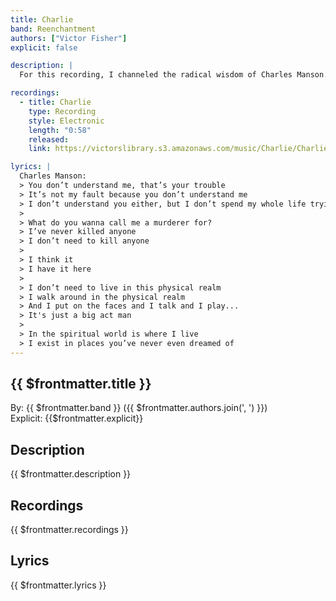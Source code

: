 ```yaml
---
title: Charlie
band: Reenchantment
authors: ["Victor Fisher"]
explicit: false

description: |
  For this recording, I channeled the radical wisdom of Charles Manson.

recordings:
  - title: Charlie
    type: Recording
    style: Electronic
    length: "0:58"
    released: 
    link: https://victorslibrary.s3.amazonaws.com/music/Charlie/Charlie.mp3

lyrics: |
  Charles Manson:
  > You don’t understand me, that’s your trouble 
  > It’s not my fault because you don’t understand me 
  > I don’t understand you either, but I don’t spend my whole life trying to put the blame over on you because my cigarette didn’t light, or because something didn’t work right 
  >
  > What do you wanna call me a murderer for?
  > I’ve never killed anyone 
  > I don’t need to kill anyone 
  >
  > I think it  
  > I have it here 
  >
  > I don’t need to live in this physical realm 
  > I walk around in the physical realm
  > And I put on the faces and I talk and I play...
  > It's just a big act man
  >
  > In the spiritual world is where I live  
  > I exist in places you’ve never even dreamed of 
---
```


## {{ $frontmatter.title }}

By: {{ $frontmatter.band }} ({{ $frontmatter.authors.join(', ') }})  
Explicit: {{$frontmatter.explicit}}

## Description

<vue-markdown>{{ $frontmatter.description }}</vue-markdown>

## Recordings

{{ $frontmatter.recordings }}

## Lyrics

<vue-markdown>{{ $frontmatter.lyrics }}</vue-markdown>
